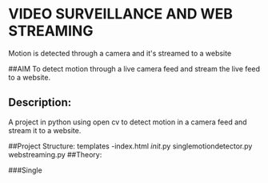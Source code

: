 # VIDEO SURVEILLANCE AND WEB STREAMING
Motion is detected through a camera and it's streamed to a website 

##AIM
To detect motion through a live camera feed and stream the live feed to a website.

## Description:
A project in python using open cv to detect motion in a camera feed and stream it to a website.

##Project Structure:
  templates
    -index.html
  _init_.py
  singlemotiondetector.py
  webstreaming.py
##Theory:

###Single
